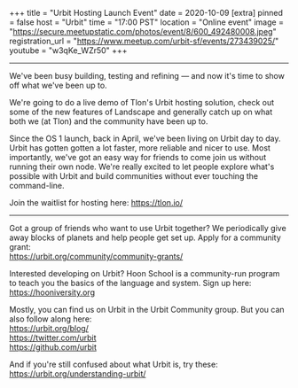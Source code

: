 
+++
title = "Urbit Hosting Launch Event"
date = 2020-10-09
[extra]
pinned = false
host = "Urbit"
time = "17:00 PST"
location = "Online event"
image = "https://secure.meetupstatic.com/photos/event/8/600_492480008.jpeg"
registration_url = "https://www.meetup.com/urbit-sf/events/273439025/"
youtube = "w3qKe_WZr50"
+++

-------

We've been busy building, testing and refining — and now it's time to show off what we've been up to.

We're going to do a live demo of Tlon's Urbit hosting solution, check out some of the new features of Landscape and generally catch up on what both we (at Tlon) and the community have been up to.

Since the OS 1 launch, back in April, we've been living on Urbit day to day. Urbit has gotten gotten a lot faster, more reliable and nicer to use. Most importantly, we've got an easy way for friends to come join us without running their own node. We're really excited to let people explore what's possible with Urbit and build communities without ever touching the command-line.

Join the waitlist for hosting here: <a href="https://tlon.io/" class="linkified">https://tlon.io/</a>

------

Got a group of friends who want to use Urbit together? We periodically give away blocks of planets and help people get set up. Apply for a community grant:<br/><a href="https://urbit.org/community/community-grants/" class="linkified">https://urbit.org/community/community-grants/</a>

Interested developing on Urbit? Hoon School is a community-run program to teach you the basics of the language and system. Sign up here:<br/><a href="https://hooniversity.org" class="linkified">https://hooniversity.org</a>

Mostly, you can find us on Urbit in the Urbit Community group. But you can also follow along here:<br/><a href="https://urbit.org/blog/" class="linkified">https://urbit.org/blog/</a><br/><a href="https://twitter.com/urbit" class="linkified">https://twitter.com/urbit</a><br/><a href="https://github.com/urbit" class="linkified">https://github.com/urbit</a>

And if you're still confused about what Urbit is, try these:<br/><a href="https://urbit.org/understanding-urbit/" class="linkified">https://urbit.org/understanding-urbit/</a> 

